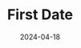 ---
title: First Date
Theatre: Limelight Theatre
Venue: Matuza Mainstage
date: 2024-04-18
opening_date: 2024-04-18
closing_date: 2024-05-12
showtimes:
- 2024-04-18 19:30:00
- 2024-04-19 19:30:00
- 2024-04-20 19:30:00
- 2024-04-21 14:00:00
- 2024-04-25 19:30:00
- 2024-04-26 19:30:00
- 2024-04-27 19:30:00
- 2024-04-28 14:00:00
- 2024-04-30 19:30:00
- 2024-05-02 19:30:00
- 2024-05-03 19:30:00
- 2024-05-04 19:30:00
- 2024-05-05 14:00:00
- 2024-05-09 19:30:00
- 2024-05-10 19:30:00
- 2024-05-11 19:30:00
- 2024-05-12 14:00:00
featured_image: 2024-First-Date.webp
featured_image_alt: Poster for First Date
featured_image_caption: Poster for First Date
featured_image_attr: Limelight Theatre
featured_image_attr_link: 
playbill:
Website: https://www.limelight-theatre.org/season-32-shows-1/storefront-church
Tickets: https://ci.ovationtix.com/34666/production/1165809
show_details: 
cast:
- Aaron: Mitchell Wohl
- Casey: Mary Elizabeth Schubert
- "Man #1, Gabe, YouTube, British Ex": Chad Boyd
- "Woman #1, Lauren, Facebook, Megaphone #2, Aaron's Mother": Caitlin Mahoney
- "Woman #2, Grandma Ida, Allison, Google, Megaphone #1": Emily Layt
- "Man #2, Reggie, Aaron's Future Son, Instagram, Stoner Ex": Collin James
- "Man #3, Waiter, Casey's Father, Blaze, Twitter, Thearapist": Jan Peter Buksar
crew:
- Director: Michael Lipp
- Music Director: Erin Barnes
- Choreographer: 
  - Emma Cate Davis
  - Michael Lipp
- Stage Manager: Rae Natzel
- Set Designer: Dom Grasso
- Lighting Design: Michael Takati
- Sound Design: Frankie Sanabria
- Props: Chad Boyd
- Costume Design: Megan Booker
- Light Board Operator: Ashley Taylor
- Sound Board Operator: Aaron McCaskill
- Construction: 
  - Wayne Orlosky
  - Ian Hoffman
  - Dom Grasso
  - Rob O'Leary
  - Ryan Provence
  - Steve Bond
  - Ted Miller
  - Charles Ross
  - Tom Ferry
- Charge Painter: Sue Schwartz
- Scenic Painters:
  - Jennifer Brown
  - Kathryn Hoffman
  - Gail Hart
- Featured Artist: Lisette Lugo
- Photographer: Ryan Provence
orchestra:
- Piano: Erin Barnes
- Guitar: Evan Bowen
- Bass: Mamie Lu Anderton
- Drummer: Alex Anderson
- Bass: Matt Hickox
Genres:
- Musical
- Comedy
- Romance
Description: 
---